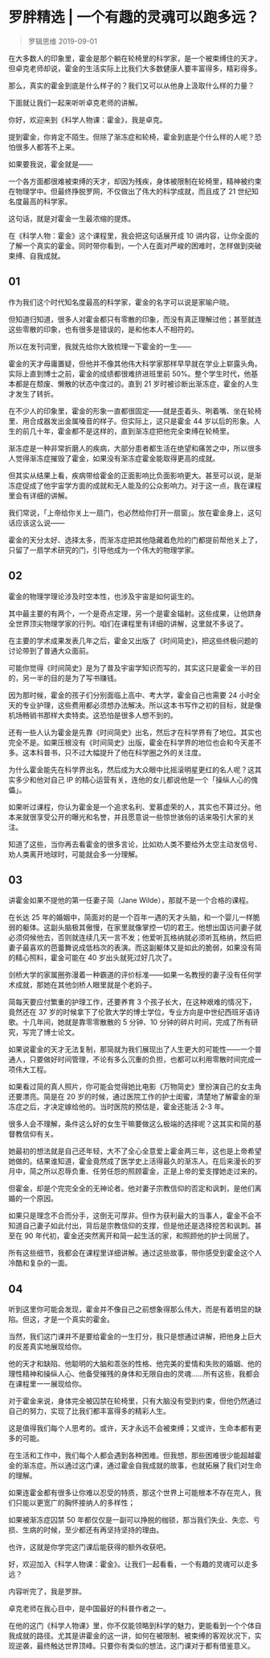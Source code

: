 # 罗胖精选 | 一个有趣的灵魂可以跑多远？
> 罗辑思维
2019-09-01

在大多数人的印象里，霍金是那个躺在轮椅里的科学家，是一个被束缚住的天才。但卓克老师却说，霍金的生活实际上比我们大多数健康人要丰富得多，精彩得多。

那么，真实的霍金到底是什么样子的？我们又可以从他身上汲取什么样的力量？

下面就让我们一起来听听卓克老师的讲解。

你好，欢迎来到《科学人物课：霍金》，我是卓克。

提到霍金，你肯定不陌生。但除了渐冻症和轮椅，霍金到底是个什么样的人呢？恐怕很多人都答不上来。

如果要我说，霍金就是——

一个各方面都很难被束缚的天才，却因为残疾，身体被限制在轮椅里，精神被约束在物理学中。但最终挣脱罗网，不仅做出了伟大的科学成就，而且成了 21 世纪知名度最高的科学家。

这句话，就是对霍金一生最浓缩的提炼。

在《科学人物：霍金》这个课程里，我会把这句话展开成 10 讲内容，让你全面的了解一个真实的霍金。同时带你看到，一个人在面对严峻的困难时，怎样做到突破束缚、自我成就。

## 01

作为我们这个时代知名度最高的科学家，霍金的名字可以说是家喻户晓。

但知道归知道，很多人对霍金都只有零散的印象，而没有真正理解过他；甚至就连这些零散的印象，也有很多是错误的，是和他本人不相符的。

所以在发刊词里，我就先给你大致梳理一下霍金的一生——

霍金的天才毋庸置疑，但他并不像其他伟大科学家那样早早就在学业上崭露头角。实际上直到博士之前，霍金的成绩都很难挤进班里前 50%。整个学生时代，他基本都是在颓废、懒散的状态中度过的。直到 21 岁时被诊断出渐冻症，霍金的人生才发生了转折。

在不少人的印象里，霍金的形象一直都很固定——就是歪着头、咧着嘴、坐在轮椅里、用合成器发出金属嗓音的样子。但实际上，这只是霍金 44 岁以后的形象。人生的前几十年，霍金都不是这样的，直到渐冻症把他完全束缚在轮椅里。

渐冻症是一种非常折磨人的疾病，大部分患者都生活在绝望和痛苦之中，所以很多人觉得渐冻症摧毁了霍金，如果没有渐冻症霍金能取得更高的成就。

但其实从结果上看，疾病带给霍金的正面影响比负面影响更大。甚至可以说，是渐冻症促成了他宇宙学方面的成就和无人能及的公众影响力。对于这一点，我在课程里会有详细的讲解。

我们常说，「上帝给你关上一扇门，也必然给你打开一扇窗」。放在霍金身上，这句话应该这么说——

霍金的天分太好、选择太多，而渐冻症把其他隐藏着危险的门都提前帮他关上了，只留了一扇学术研究的门，引导他成为一个伟大的物理学家。

## 02

霍金的物理学理论涉及时空本性，也涉及宇宙是如何诞生的。

其中最主要的有两个，一个是奇点定理，另一个是霍金辐射。这些成果，让他跻身全世界顶尖物理学家的行列。咱们在课程里有详细的讲解，这里就不多说了。

在主要的学术成果发表几年之后，霍金又出版了《时间简史》，把这些终极问题的讨论带到了普通大众面前。

可能你觉得《时间简史》是为了普及宇宙学知识而写的，其实这只是霍金一半的目的，另一半的目的是为了写书赚钱。

因为那时候，霍金的孩子们分别面临上高中、考大学，霍金自己也需要 24 小时全天的专业护理，这些费用都必须想办法解决。所以这本书写作之初的目标，就是像机场畅销书那样大卖特卖。这恐怕是很多人想不到的。

还有一些人认为霍金是先靠《时间简史》出名，然后才在科学界有了地位。其实也完全不是。如果压根没有《时间简史》出版，霍金在科学界的地位也会和今天差不多。这本科普书，只不过大幅提升了他在科学圈之外的关注度。

为什么霍金能先在科学界出名，然后成为大众眼中比摇滚明星更红的名人呢？这其实多少和他对自己 IP 的精心运营有关，连他的女儿都说他是一个「操纵人心的傀儡」。

如果听过课程，你认为霍金是一个追求名利、爱慕虚荣的人，其实也不算过分。他本来就很享受公开的曝光和名誉，并且愿意说一些惊世骇俗的话来吸引大家的关注。

知道了这些，当你再去看霍金的很多言论，比如劝人类不要给外太空主动发信号、劝人类离开地球时，可能就会多一分理解。

## 03

讲霍金如果不提他的第一任妻子简（Jane Wilde），那就不是一个合格的课程。

在长达 25 年的婚姻中，简面对的是一个百年一遇的天才头脑，和一个婴儿一样脆弱的躯体。这副头脑极其傲慢，在家里就像掌控一切的君王。他想出国访问妻子就必须伺候他去，否则就连续几天一言不发；他爱听瓦格纳就必须听瓦格纳，然后把妻子最喜欢的芭蕾舞说成低档次的表演。而这副躯体又是如此的脆弱，如果没有简的精心照料，霍金可能在 40 岁出头就死过好几次了。

剑桥大学的家属圈弥漫着一种霸道的评价标准——如果一名教授的妻子没有任何学术成就，那她在其他剑桥人眼里就是个老妈子。

简每天要应付繁重的护理工作，还要养育 3 个孩子长大，在这种艰难的情况下，竟然还在 37 岁的时候拿下了伦敦大学的博士学位，专业方向是中世纪西班牙语诗歌。十几年间，她就是靠零零散散的 5 分钟、10 分钟的碎片时间，完成了所有研究，写完了博士论文。

如果说霍金的天才无法复制，那简就为我们展现出了人生更大的可能性——一个普通人，只要做好时间管理，不论有多么沉重的负担，也都可以利用零散时间完成一项伟大工程。

如果看过简的真人照片，你可能会觉得她比电影《万物简史》里扮演自己的女主角还要漂亮。简是在 20 岁的时候，通过医院工作的护士闺蜜，清楚地了解霍金的渐冻症之后，才决定嫁给他的。当时医院的预估是，霍金还能活 2-3 年。

很多人会不理解，条件这么好的女生干嘛要做这么极端的选择呢？这其实和简的基督教信仰有关。

她最初的想法就是自己还年轻，大不了全心全意爱上霍金两三年，这也是上帝希望她做的。结果谁知道，霍金竟然成了医学史上活得最久的渐冻人。在后来漫长的岁月中，简之所以忍辱负重、任劳任怨的照顾霍金，正是上帝的爱支撑她走过来的。

但霍金，却是个完完全全的无神论者。他对妻子宗教信仰的否定和讽刺，是他们离婚的一个原因。

如果只是理念不合而分手，这倒无可厚非。但作为获利最大的当事人，霍金不会不知道自己妻子如此付出，背后是宗教信仰的支撑，但是他还是选择挖苦和讽刺。甚至在 90 年代初，霍金还突然离开和简一起生活的家，和照顾他的护士同居了。

所有这些细节，我都会在课程里详细讲解。通过这些故事，带你感受到霍金这个人冷酷和复杂的一面。

## 04

听到这里你可能会发现，霍金并不像自己之前想象得那么伟大，而是有着明显的缺陷。但这，才是一个真实的霍金。

当然，我们这门课并不是要给霍金的一生打分，我只是想通过讲解，把他身上巨大的反差真实地展现给你。

他的天才和缺陷、他聪明的大脑和乖张的性格、他完美的爱情和失败的婚姻、他的理性精神和操纵人心、他备受摧残的身体和无限自由的灵魂……所有这些，我都会在课程里一一展现给你。

对于霍金来说，身体完全被囚禁在轮椅里，只有大脑没有受到约束，但他仍然通过自己的努力，实现了比我们都丰富得多的精彩人生。

这是值得我们每个人思考的。或许，天才永远不会被束缚；又或许，生命本都有更多的可能。

在生活和工作中，我们每个人都会遇到各种困难。但我想，那些困难很少能超越霍金的渐冻症。所以通过这门课，通过霍金自我成就的故事，也就拓展了我们对生命的理解。

如果连霍金都有很多让你难以忍受的特质，那这个世界上可能根本不存在完人，我们只能以更宽广的胸怀接纳人的多样性；

如果被渐冻症囚禁 50 年都仅仅是一副可以挣脱的枷锁，那当我们失业、失恋、亏损、生病的时候，至少都还有再坚持坚持的理由。

也许，这就是你学完这门课后能获得的额外收获吧。

好，欢迎加入《科学人物课：霍金》。让我们一起看看，一个有趣的灵魂可以走多远？

内容听完了，我是罗胖。

卓克老师在我心目中，是中国最好的科普作者之一。

在他的这门《科学人物课》里，你不仅能领略到科学的魅力，更能看到一个个体自我成就的路径。尤其是讲霍金的这一讲，如何在被限制、被束缚的客观状况下，实现逆袭，最终触达世界顶峰。只要你有类似的想法，这门课对于都有借鉴意义。

